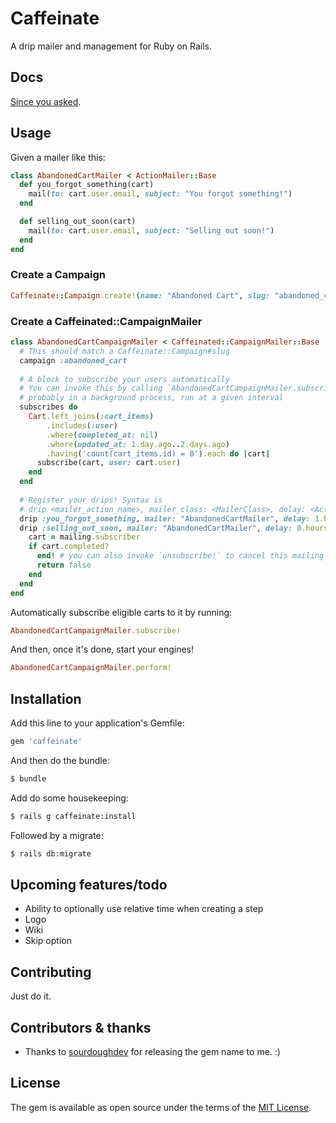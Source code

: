 # Caffeinate

A drip mailer and management for Ruby on Rails.

## Docs

[Since you asked](https://rubydoc.info/github/joshmn/caffeinate).

## Usage

Given a mailer like this:

```ruby 
class AbandonedCartMailer < ActionMailer::Base 
  def you_forgot_something(cart)
    mail(to: cart.user.email, subject: "You forgot something!")
  end

  def selling_out_soon(cart)
    mail(to: cart.user.email, subject: "Selling out soon!")
  end 
end 
```

### Create a Campaign

```ruby 
Caffeinate::Campaign.create!(name: "Abandoned Cart", slug: "abandoned_cart") 
```

### Create a Caffeinated::CampaignMailer

```ruby 
class AbandonedCartCampaignMailer < Caffeinated::CampaignMailer::Base
  # This should match a Caffeinate::Campaign#slug
  campaign :abandoned_cart 
  
  # A block to subscribe your users automatically 
  # You can invoke this by calling `AbandonedCartCampaignMailer.subscribe!`,
  # probably in a background process, run at a given interval 
  subscribes do 
    Cart.left_joins(:cart_items)
        .includes(:user)
        .where(completed_at: nil)
        .where(updated_at: 1.day.ago..2.days.ago)
        .having('count(cart_items.id) = 0').each do |cart|
      subscribe(cart, user: cart.user)
    end 
  end 
  
  # Register your drips! Syntax is
  # drip <mailer_action_name>, mailer_class: <MailerClass>, delay: <ActiveSupport::Interval>
  drip :you_forgot_something, mailer: "AbandonedCartMailer", delay: 1.hour 
  drip :selling_out_soon, mailer: "AbandonedCartMailer", delay: 8.hours do 
    cart = mailing.subscriber
    if cart.completed?
      end! # you can also invoke `unsubscribe!` to cancel this mailing and all future mailings
      return false
    end 
  end 
end 
```

Automatically subscribe eligible carts to it by running:

```ruby 
AbandonedCartCampaignMailer.subscribe!
```

And then, once it's done, start your engines!

```ruby 
AbandonedCartCampaignMailer.perform!
```

## Installation

Add this line to your application's Gemfile:

```ruby
gem 'caffeinate'
```

And then do the bundle:

```bash
$ bundle
```

Add do some housekeeping:

```bash
$ rails g caffeinate:install 
```

Followed by a migrate:

```bash
$ rails db:migrate
```

## Upcoming features/todo

* Ability to optionally use relative time when creating a step 
* Logo
* Wiki
* Skip option

## Contributing

Just do it.

## Contributors & thanks

* Thanks to [sourdoughdev](https://github.com/sourdoughdev/caffeinate) for releasing the gem name to me. :) 
 
## License

The gem is available as open source under the terms of the [MIT License](https://opensource.org/licenses/MIT).
